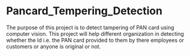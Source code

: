 # Pancard_Tempering_Detection
The purpose of this project is to detect tampering of PAN card using computer vision. This project will help different organization in detecting whether the Id i.e. the PAN card provided to them by there employees or customers or anyone is original or not.

